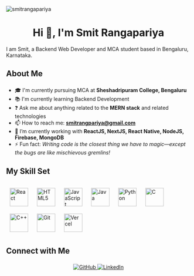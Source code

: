 <p align="left"> <img src="https://komarev.com/ghpvc/?username=smitrangapariya&label=Profile%20views&color=0e75b6&style=flat" alt="smitrangapariya" /> </p>

<h1 align="center">Hi 👋, I'm Smit Rangapariya</h1>

<p align="left">I am Smit, a Backend Web Developer and MCA student based in Bengaluru, Karnataka.</p>

###

<h2 align="left">About Me</h2>

###

- 🎓 I'm currently pursuing MCA at **Sheshadripuram College, Bengaluru**  
- 📚 I'm currently learning Backend Development  
- ❓ Ask me about anything related to the **MERN stack** and related technologies  
- 📫 How to reach me: **smitrangpariya@gmail.com**  
- 🔭 I’m currently working with **ReactJS, NextJS, React Native, NodeJS, Firebase, MongoDB**  
- ⚡ Fun fact: *Writing code is the closest thing we have to magic—except the bugs are like mischievous gremlins!*  

###

<h2 align="left">My Skill Set</h2>

###

<div align="left">
<a href="https://reactjs.org/" target="_blank"><img style="margin: 10px" src="https://profilinator.rishav.dev/skills-assets/react-original-wordmark.svg" alt="React" height="50" /></a>  
<a href="https://www.w3schools.com/html/" target="_blank"><img style="margin: 10px" src="https://profilinator.rishav.dev/skills-assets/html5-original-wordmark.svg" alt="HTML5" height="50" /></a>  
<a href="https://www.w3schools.com/js/" target="_blank"><img style="margin: 10px" src="https://profilinator.rishav.dev/skills-assets/javascript-original.svg" alt="JavaScript" height="50" /></a>  
<a href="https://www.java.com/" target="_blank"><img style="margin: 10px" src="https://profilinator.rishav.dev/skills-assets/java-original-wordmark.svg" alt="Java" height="50" /></a>  
<a href="https://www.python.org/" target="_blank"><img style="margin: 10px" src="https://profilinator.rishav.dev/skills-assets/python-original.svg" alt="Python" height="50" /></a>  
<a href="https://devdocs.io/c/" target="_blank"><img style="margin: 10px" src="https://profilinator.rishav.dev/skills-assets/c-original.svg" alt="C" height="50" /></a>  
<a href="https://isocpp.org/" target="_blank"><img style="margin: 10px" src="https://profilinator.rishav.dev/skills-assets/cplusplus-original.svg" alt="C++" height="50" /></a>  
<a href="https://git-scm.com/" target="_blank"><img style="margin: 10px" src="https://profilinator.rishav.dev/skills-assets/git-scm-icon.svg" alt="Git" height="50" /></a>  
<a href="https://vercel.com/" target="_blank"><img style="margin: 10px" src="https://assets.vercel.com/image/upload/front/favicon/vercel/180x180.png" alt="Vercel" height="50" /></a>
</div>

<h2 align="left">Connect with Me</h2>

###

<div align="center">
<a href="https://github.com/Smitrangpariya" target="_blank">
<img src="https://img.shields.io/badge/github-%2324292e.svg?&style=for-the-badge&logo=github&logoColor=white" alt="GitHub" style="margin-bottom: 5px;" />
</a>
<a href="https://www.linkedin.com/in/smit-rangapariya/" target="_blank">
<img src="https://img.shields.io/badge/linkedin-%231E77B5.svg?&style=for-the-badge&logo=linkedin&logoColor=white" alt="LinkedIn" style="margin-bottom: 5px;" />
</a>
</div>

###
